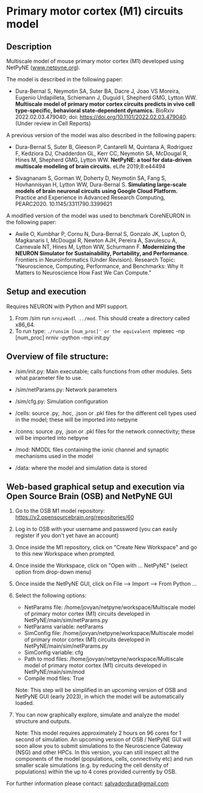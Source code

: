 # Primary motor cortex (M1) circuits model
## Description
Multiscale model of mouse primary motor cortex (M1) developed using NetPyNE (www.netpyne.org).

The model is described in the following paper: 

- Dura-Bernal S, Neymotin SA, Suter BA, Dacre J, Joao VS Moreira, Eugenio Urdapilleta, Schiemann J, Duguid I, Shepherd GMG, Lytton WW. **Multiscale model of primary motor cortex circuits predicts in vivo cell type-specific, behavioral state-dependent dynamics.** BioRxiv 2022.02.03.479040; doi: https://doi.org/10.1101/2022.02.03.479040. (Under review in Cell Reports) 

A previous version of the model was also described in the following papers:

- Dura-Bernal S, Suter B, Gleeson P, Cantarelli M, Quintana A, Rodriguez F, Kedziora DJ, Chadderdon GL, Kerr CC, Neymotin SA, McDougal R, Hines M, Shepherd GMG, Lytton WW. **NetPyNE: a tool for data-driven multiscale modeling of brain circuits.** eLife 2019;8:e44494 

- Sivagnanam S, Gorman W, Doherty D, Neymotin SA, Fang S, Hovhannisyan H, Lytton WW, Dura-Bernal S. **Simulating large-scale models of brain neuronal circuits using Google Cloud Platform.** Practice and Experience in Advanced Research Computing, PEARC2020. 10.1145/3311790.3399621

A modified version of the model was used to benchmark CoreNEURON in the following paper:

- Awile O, Kumbhar P, Cornu N, Dura-Bernal S, Gonzalo JK, Lupton O, Magkanaris I, McDougal R, Newton AJH, Pereira A, Savulescu A, Carnevale NT, Hines M, Lytton WW, Schurmann F. **Modernizing the NEURON Simulator for Sustainability, Portability, and Performance**. Frontiers in Neuroinformatics (Under Revision). Research Topic: "Neuroscience, Computing, Performance, and Benchmarks: Why It Matters to Neuroscience How Fast We Can Compute." 


## Setup and execution

Requires NEURON with Python and MPI support. 

1. From /sim run `nrnivmodl ../mod`. This should create a directory called x86_64. 
2. To run type: `./runsim [num_proc]' or the equivalent `mpiexec -np [num_proc] nrniv -python -mpi init.py`

## Overview of file structure:

* /sim/init.py: Main executable; calls functions from other modules. Sets what parameter file to use.

* /sim/netParams.py: Network parameters

* /sim/cfg.py: Simulation configuration

* /cells: source .py, .hoc, .json or .pkl files for the different cell types used in the model; these will be imported into netpyne

* /conns: source .py, .json or .pkl files for the network connectivity; these will be imported into netpyne

* /mod: NMODL files containing the ionic channel and synaptic mechanisms used in the model 

* /data: where the model and simulation data is stored 


## Web-based graphical setup and execution via Open Source Brain (OSB) and NetPyNE GUI

1. Go to the OSB M1 model repository: https://v2.opensourcebrain.org/repositories/60

2. Log in to OSB with your username and password (you can easily register if you don't yet have an account)

3. Once inside the M1 repository, click on "Create New Workspace" and go to this new Workspace when prompted.

4. Once inside the Workspace, click on "Open with ... NetPyNE" (select option from drop-down menu)

5. Once inside the NetPyNE GUI, click on File --> Import --> From Python ...

6. Select the following options:
    - NetParams file: /home/jovyan/netpyne/workspace/Multiscale model of primary motor cortex (M1) circuits developed in NetPyNE/main/sim/netParams.py
    - NetParams variable: netParams
    - SimConfig file: /home/jovyan/netpyne/workspace/Multiscale model of primary motor cortex (M1) circuits developed in NetPyNE/main/sim/netParams.py
    - SimConfig variable: cfg
    - Path to mod files: /home/jovyan/netpyne/workspace/Multiscale model of primary motor cortex (M1) circuits developed in NetPyNE/main/sim/mod
    - Compile mod files: True

    Note: This step will be simplified in an upcoming version of OSB and NetPyNE GUI (early 2023), in which the model will be automatically loaded.

7. You can now graphically explore, simulate and analyze the model structure and outputs.
    
    Note: This model requires approximately 2 hours on 96 cores for 1 second of simulation. An upcoming version of OSB / NetPyNE GUI will soon allow you to submit simulations to the Neuroscience Gateway (NSG) and other HPCs. In this version, you can still inspect all the components of the model (populations, cells, connectivity etc) and run smaller scale simulations (e.g. by reducing the cell density of populations) within the up to 4 cores provided currently by OSB. 


For further information please contact: salvadordura@gmail.com 


